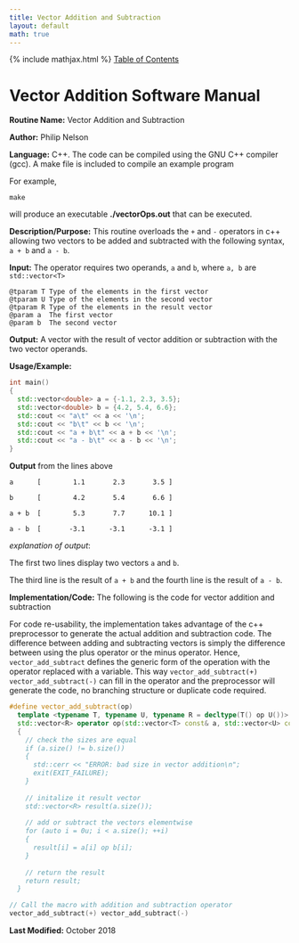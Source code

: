 ```yaml
---
title: Vector Addition and Subtraction
layout: default
math: true
---
```

{% include mathjax.html %}
<a href="https://philipnelson5.github.io/math4610/SoftwareManual"> Table of Contents </a>
# Vector Addition Software Manual

**Routine Name:** Vector Addition and Subtraction

**Author:** Philip Nelson

**Language:** C++. The code can be compiled using the GNU C++ compiler (gcc). A make file is included to compile an example program

For example,

```
make
```

will produce an executable **./vectorOps.out** that can be executed.

**Description/Purpose:** This routine overloads the `+` and `-` operators in c++ allowing two vectors to be added and subtracted with the following syntax, `a + b` and `a - b`.

**Input:** The operator requires two operands, `a` and `b`, where `a, b` are `std::vector<T>`

```
@tparam T Type of the elements in the first vector
@tparam U Type of the elements in the second vector
@tparam R Type of the elements in the result vector
@param a  The first vector
@param b  The second vector
```

**Output:** A vector with the result of vector addition or subtraction with the two vector operands.

**Usage/Example:**

``` cpp
int main()
{
  std::vector<double> a = {-1.1, 2.3, 3.5};
  std::vector<double> b = {4.2, 5.4, 6.6};
  std::cout << "a\t" << a << '\n';
  std::cout << "b\t" << b << '\n';
  std::cout << "a + b\t" << a + b << '\n';
  std::cout << "a - b\t" << a - b << '\n';
}
```

**Output** from the lines above
```
a      [        1.1       2.3       3.5 ]

b      [        4.2       5.4       6.6 ]

a + b  [        5.3       7.7      10.1 ]

a - b  [       -3.1      -3.1      -3.1 ]
```

_explanation of output_:

The first two lines display two vectors `a` and `b`.

The third line is the result of `a + b` and the fourth line is the result of `a - b`.

**Implementation/Code:** The following is the code for vector addition and subtraction

For code re-usability, the implementation takes advantage of the c++ preprocessor to generate the actual addition and subtraction code. The difference between adding and subtracting vectors is simply the difference between using the plus operator or the minus operator. Hence, `vector_add_subtract` defines the generic form of the operation with the operator replaced with a variable. This way `vector_add_subtract(+) vector_add_subtract(-)` can fill in the operator and the preprocessor will generate the code, no branching structure or duplicate code required.

``` cpp
#define vector_add_subtract(op)                                                \
  template <typename T, typename U, typename R = decltype(T() op U())>         \
  std::vector<R> operator op(std::vector<T> const& a, std::vector<U> const& b) \
  {                                                                            \
    // check the sizes are equal                                               \
    if (a.size() != b.size())                                                  \
    {                                                                          \
      std::cerr << "ERROR: bad size in vector addition\n";                     \
      exit(EXIT_FAILURE);                                                      \
    }                                                                          \
                                                                               \
    // initalize it result vector                                              \
    std::vector<R> result(a.size());                                           \
                                                                               \
    // add or subtract the vectors elementwise                                 \
    for (auto i = 0u; i < a.size(); ++i)                                       \
    {                                                                          \
      result[i] = a[i] op b[i];                                                \
    }                                                                          \
                                                                               \
    // return the result                                                       \
    return result;                                                             \
  }

// Call the macro with addition and subtraction operator
vector_add_subtract(+) vector_add_subtract(-)
```

**Last Modified:** October 2018
